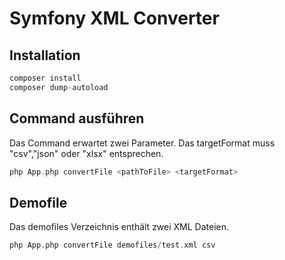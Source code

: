 # Symfony XML Converter

## Installation
```php
composer install
composer dump-autoload
```

## Command ausführen
Das Command erwartet zwei Parameter. 
Das targetFormat muss "csv","json" oder "xlsx" entsprechen.

```php
php App.php convertFile <pathToFile> <targetFormat>
```

## Demofile
Das demofiles Verzeichnis enthält zwei XML Dateien.
```php
php App.php convertFile demofiles/test.xml csv
```
